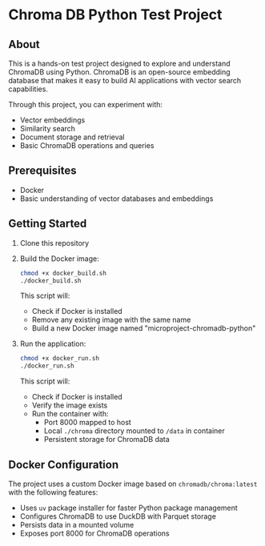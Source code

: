 # Chroma DB Python Test Project

## About

This is a hands-on test project designed to explore and understand ChromaDB using Python. ChromaDB is an open-source embedding database that makes it easy to build AI applications with vector search capabilities.

Through this project, you can experiment with:

- Vector embeddings
- Similarity search
- Document storage and retrieval
- Basic ChromaDB operations and queries

## Prerequisites

- Docker
- Basic understanding of vector databases and embeddings

## Getting Started

1. Clone this repository

2. Build the Docker image:

   ```bash
   chmod +x docker_build.sh
   ./docker_build.sh
   ```

   This script will:

   - Check if Docker is installed
   - Remove any existing image with the same name
   - Build a new Docker image named "microproject-chromadb-python"

3. Run the application:
   ```bash
   chmod +x docker_run.sh
   ./docker_run.sh
   ```
   This script will:
   - Check if Docker is installed
   - Verify the image exists
   - Run the container with:
     - Port 8000 mapped to host
     - Local `./chroma` directory mounted to `/data` in container
     - Persistent storage for ChromaDB data

## Docker Configuration

The project uses a custom Docker image based on `chromadb/chroma:latest` with the following features:

- Uses `uv` package installer for faster Python package management
- Configures ChromaDB to use DuckDB with Parquet storage
- Persists data in a mounted volume
- Exposes port 8000 for ChromaDB operations

